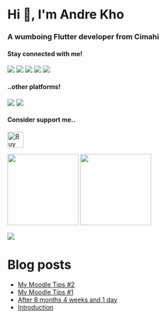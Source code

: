 <h1>Hi 👋, I'm Andre Kho</h1>
<h3>A wumboing Flutter developer from Cimahi</h3>

<h4>Stay connected with me!</h4>
<p>
  <a href="mailto:andreyonathan65@gmail.com"><img src="https://img.shields.io/badge/gmail-%23D14836.svg?&style=for-the-badge&logo=gmail&logoColor=white"/></a>
  <a href="https://m.me/nekotosensei"><img src="https://img.shields.io/badge/messenger-%2300B2FF.svg?&style=for-the-badge&logo=messenger&logoColor=white"/></a>
  <a href="https://t.me/nekoto_kun"><img src="https://img.shields.io/badge/telegram-%232CA5E0.svg?&style=for-the-badge&logo=telegram&logoColor=white""/></a>
  <a href="https://us04web.zoom.us/j/5420242310?pwd=Z1dRditvcEtxY3NNM3hvMUdrdFNTZz09"><img src="https://img.shields.io/badge/Zoom-2D8CFF?logo=zoom&logoColor=white&style=for-the-badge"/></a>
  <a href="https://id.linkedin.com/in/andrekho"><img src="https://img.shields.io/badge/linkedin-%230077B5.svg?&style=for-the-badge&logo=linkedin&logoColor=white"/></a>
</p>

<h4>..other platforms!</h4>
<p>
  <a href="https://steamcommunity.com/id/nekoto-kun/"><img src="https://img.shields.io/badge/Steam-%23000000.svg?&style=for-the-badge&logo=steam&logoColor=white"/></a>
  <a href="https://dev.to/nekotokun"><img src="https://img.shields.io/badge/DEV.TO-%230A0A0A.svg?&style=for-the-badge&logo=dev-dot-to&logoColor=white"/></a>
</p>

<h4>Consider support me..</h4>
<p><a href="https://www.buymeacoffee.com/nekoto" target="_blank"><img src="https://cdn.buymeacoffee.com/buttons/v2/default-yellow.png" alt="Buy Me A Coffee" height="36px"></a>
</p>

<p>
  <a href="https://github.com/nekoto-kun/"><img src="https://github-readme-stats.vercel.app/api?username=nekoto-kun&count_private=true&theme=algolia&show_icons=true" height="160" /></a>
  <a href="https://github.com/nekoto-kun/"><img src="https://github-readme-stats.vercel.app/api/top-langs/?username=nekoto-kun&count_private=true&theme=algolia&layout=compact" height="160" /></a>
</p>

<p>
  <a href="https://github.com/nekoto-kun/"><img src="https://komarev.com/ghpvc/?username=nekoto-kun&style=flat-square&color=blue&label=Views"/></a>
</p>

# Blog posts
<!-- BLOG-POST-LIST:START -->
- [My Moodle Tips #2](https://dev.to/nekotokun/my-moodle-tips-2-3jaf)
- [My Moodle Tips #1](https://dev.to/nekotokun/dealing-with-500-or-503-errors-from-moodle-lms-p75)
- [After 8 months 4 weeks and 1 day](https://dev.to/nekotokun/after-8-months-4-weeks-and-1-day-4g1d)
- [Introduction](https://dev.to/nekotokun/introduction-160d)
<!-- BLOG-POST-LIST:END -->

<!--
**nekoto-kun/nekoto-kun** is a ✨ _special_ ✨ repository because its `README.md` (this file) appears on your GitHub profile.

Here are some ideas to get you started:

- 🔭 I’m currently working on ...
- 🌱 I’m currently learning ...
- 👯 I’m looking to collaborate on ...
- 🤔 I’m looking for help with ...
- 💬 Ask me about ...
- 📫 How to reach me: ...
- 😄 Pronouns: ...
- ⚡ Fun fact: ...
-->
